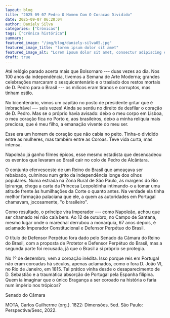 ```yaml
---
layout: blog
title: "2025 09 07 Pedro O Homem Com O Coracao Dividido"
date: 2025-09-07 06:20:04
author: Daniely Silva
categories: ["Crônicas"]
tags: ["crônica histórica"]
summary:
featured_image: "/img/blog/daniely-silva05.jpg"
featured_image_title: "lorem ipsum dolor sit amet"
featured_image_alt: "Lorem ipsum dolor sit amet, consectur adipiscing elit."
draft: true
---
```


Até relógio parado acerta mais que Bolsornaro --- duas vezes ao dia. Nos 100 anos da independência, tivemos a Semana de Arte Moderna; grandes celebrações marcaram o sesquicentenário e o traslado dos restos mortais de D. Pedro para o Brasil --- os milicos eram tiranos e corruptos, mas tinham estilo.

No bicentenário, vimos um capitão no posto de presidente gritar que é imbrachável --- seis vezes! Ainda se sentiu no direito de desfilar o coração de D. Pedro. Mas se o próprio havia avisado: deixo o meu corpo em Lisboa, o meu coração fica no Porto e, aos brasileiros, deixo a minha relíquia mais preciosa, que é meu filho, a emanação vivente do meu ser.

Esse era um homem de coração que não cabia no peito. Tinha-o dividido entre as mulheres, mas também entre as Coroas. Teve vida curta, mas intensa.

Napoleão já ganho filmes épicos, esse mesmo estadista que desencadeou os eventos que levaram ao Brasil cair no colo de Pedro de Alcântara.  

O conjunto efervesceste de um Reino do Brasil que ameaçava ser rebaixado, culminou num grito da independência longe dos olhos populares. Numa estrada na Zona Rural de São Paulo, às margens do Rio Ipiranga, chega a carta da Princesa Leopoldinha intimando-o a tomar uma atitude frente às humilhações da Corte o quanto antes. Na verdade ela tinha melhor formação palaciana que ele, a quem as autoridades em Portugal chamavam, jocosamente, "o brasileiro".

Como resultado, o príncipe vira Imperador --- como Napoleão, achou que ser chamado rei não caía bem. Ao 12 de outubro, no Campo de Santana, mesmo lugar onde o marechal derrubou a monarquia, 67 anos depois, é aclamado Imperador Constitucional e Defensor Perpétuo do Brasil.

O título de Defensor Perpétuo fora dado pelo Senado da Câmara do Reino do Brasil, com a proposta de Protetor e Defensor Perpétuo do Brasil, mas a segunda parte foi recusada, já que o Brasil a si próprio se protegia.

No 1º de dezembro, vem a coroação inédita. Isso porque reis em Portugal não eram coroadas há séculos, apenas aclamados, como o fora D. João VI, no Rio de Janeiro, em 1815. Tal prático vinha desde o desaparecimento de D. Sebastião e a traumática absorção de Portugal pela Espanha filipina. Quem ia imaginar que o único Bragança a ser coroado na história o faria num império nos trópicos?



Senado do Câmara



MOTA, Carlos Guilherme (org.). 1822: Dimensões. 5ed. São Paulo: Perspectiva/Sesc, 2022.
